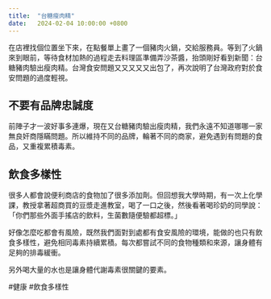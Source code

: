 ```yaml
---
title:  "台糖瘦肉精"
date:   2024-02-04 10:00:00 +0800
---
```



在店裡找個位置坐下來，在點餐單上畫了一個豬肉火鍋，交給服務員。等到了火鍋來到眼前，等待食材加熱的過程走去料理區準備弄沙茶醬，抬頭剛好看到新聞：台糖豬肉驗出瘦肉精。台灣食安問題又又又又又出包了，再次說明了台灣政府對於食安問題的過度輕視。


## 不要有品牌忠誠度
前陣子才一波好事多連爆，現在又台糖豬肉驗出瘦肉精，我們永遠不知道哪哪一家無良奸商隱瞞問題。所以維持不同的品牌，輪著不同的商家，避免遇到有問題的食品，又重複累積毒素。

## 飲食多樣性
很多人都會說便利商店的食物加了很多添加劑。但回想我大學時期，有一次上化學課，教授拿著超商買的豆漿走進教室，喝了一口之後，然後看著喝珍奶的同學說：「你們那些外面手搖店的飲料，生菌數隨便驗都超標。」

好像怎麼吃都會有風險，既然我們面對到處都有食安風險的環境，能做的也只有飲食多樣性，避免相同毒素持續累積。每次都嘗試不同的食物種類和來源，讓身體有足夠的排毒緩衝。

另外喝大量的水也是讓身體代謝毒素很關鍵的要素。

#健康 #飲食多樣性